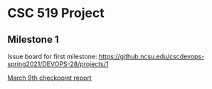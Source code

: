 # CSC 519 Project

## Milestone 1
Issue board for first milestone: https://github.ncsu.edu/cscdevops-spring2021/DEVOPS-28/projects/1

[March 9th checkpoint report](CHECKPOINT.md)
